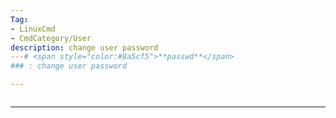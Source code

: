 ```yaml
---
Tag:
- LinuxCmd 
- CmdCategory/User
description: change user password
---# <span style="color:#8a5cf5">**passwd**</span>
### : change user password

---
```

```

```
---
